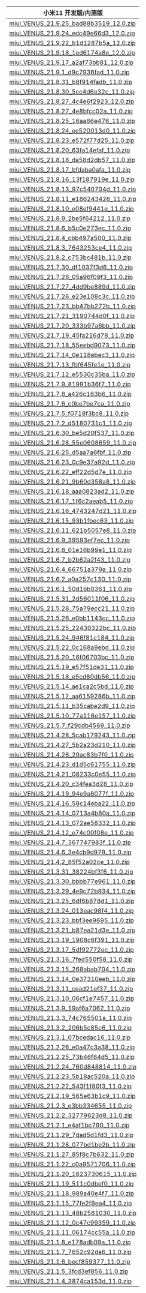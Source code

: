 | 小米11  开发版/内测版    |
| ---- |
| [miui_VENUS_21.9.25_bad88b3519_12.0.zip](https://hugeota.d.miui.com/21.9.25/miui_VENUS_21.9.25_bad88b3519_12.0.zip)    |
| [miui_VENUS_21.9.24_edc49e66d3_12.0.zip](https://hugeota.d.miui.com/21.9.24/miui_VENUS_21.9.24_edc49e66d3_12.0.zip)    |
| [miui_VENUS_21.9.22_b1d1287b5a_12.0.zip](https://hugeota.d.miui.com/21.9.22/miui_VENUS_21.9.22_b1d1287b5a_12.0.zip)    |
| [miui_VENUS_21.9.18_1ed6174a8e_12.0.zip](https://hugeota.d.miui.com/21.9.18/miui_VENUS_21.9.18_1ed6174a8e_12.0.zip)    |
| [miui_VENUS_21.9.17_a2af73bb81_12.0.zip](https://hugeota.d.miui.com/21.9.17/miui_VENUS_21.9.17_a2af73bb81_12.0.zip)    |
| [miui_VENUS_21.9.1_d9c7936fad_11.0.zip](https://hugeota.d.miui.com/21.9.1/miui_VENUS_21.9.1_d9c7936fad_11.0.zip)    |
| [miui_VENUS_21.8.31_b8f914fadb_11.0.zip](https://hugeota.d.miui.com/21.8.31/miui_VENUS_21.8.31_b8f914fadb_11.0.zip)    |
| [miui_VENUS_21.8.30_5cc4d6e32c_11.0.zip](https://hugeota.d.miui.com/21.8.30/miui_VENUS_21.8.30_5cc4d6e32c_11.0.zip)    |
| [miui_VENUS_21.8.27_4c4e6f2923_12.0.zip](https://hugeota.d.miui.com/21.8.27/miui_VENUS_21.8.27_4c4e6f2923_12.0.zip)    |
| [miui_VENUS_21.8.27_4e8bfcc02a_11.0.zip](https://hugeota.d.miui.com/21.8.27/miui_VENUS_21.8.27_4e8bfcc02a_11.0.zip)    |
| [miui_VENUS_21.8.25_16aa66e476_11.0.zip](https://hugeota.d.miui.com/21.8.25/miui_VENUS_21.8.25_16aa66e476_11.0.zip)    |
| [miui_VENUS_21.8.24_ee520013d0_11.0.zip](https://hugeota.d.miui.com/21.8.24/miui_VENUS_21.8.24_ee520013d0_11.0.zip)    |
| [miui_VENUS_21.8.23_e572f77d25_11.0.zip](https://hugeota.d.miui.com/21.8.23/miui_VENUS_21.8.23_e572f77d25_11.0.zip)    |
| [miui_VENUS_21.8.20_63fa14efaf_11.0.zip](https://hugeota.d.miui.com/21.8.20/miui_VENUS_21.8.20_63fa14efaf_11.0.zip)    |
| [miui_VENUS_21.8.18_da58d2db57_11.0.zip](https://hugeota.d.miui.com/21.8.18/miui_VENUS_21.8.18_da58d2db57_11.0.zip)    |
| [miui_VENUS_21.8.17_bfdaba0afa_11.0.zip](https://hugeota.d.miui.com/21.8.17/miui_VENUS_21.8.17_bfdaba0afa_11.0.zip)    |
| [miui_VENUS_21.8.16_13f187919e_11.0.zip](https://hugeota.d.miui.com/21.8.16/miui_VENUS_21.8.16_13f187919e_11.0.zip)    |
| [miui_VENUS_21.8.13_97c540704d_11.0.zip](https://hugeota.d.miui.com/21.8.13/miui_VENUS_21.8.13_97c540704d_11.0.zip)    |
| [miui_VENUS_21.8.11_e186243426_11.0.zip](https://hugeota.d.miui.com/21.8.11/miui_VENUS_21.8.11_e186243426_11.0.zip)    |
| [miui_VENUS_21.8.10_e08ef9441e_11.0.zip](https://hugeota.d.miui.com/21.8.10/miui_VENUS_21.8.10_e08ef9441e_11.0.zip)    |
| [miui_VENUS_21.8.9_2be5f64212_11.0.zip](https://hugeota.d.miui.com/21.8.9/miui_VENUS_21.8.9_2be5f64212_11.0.zip)    |
| [miui_VENUS_21.8.6_b5c0e273ec_11.0.zip](https://hugeota.d.miui.com/21.8.6/miui_VENUS_21.8.6_b5c0e273ec_11.0.zip)    |
| [miui_VENUS_21.8.4_cbb497a500_11.0.zip](https://hugeota.d.miui.com/21.8.4/miui_VENUS_21.8.4_cbb497a500_11.0.zip)    |
| [miui_VENUS_21.8.3_7643253ce4_11.0.zip](https://hugeota.d.miui.com/21.8.3/miui_VENUS_21.8.3_7643253ce4_11.0.zip)    |
| [miui_VENUS_21.8.2_c753bc481b_11.0.zip](https://hugeota.d.miui.com/21.8.2/miui_VENUS_21.8.2_c753bc481b_11.0.zip)    |
| [miui_VENUS_21.7.30_df1037f3d6_11.0.zip](https://hugeota.d.miui.com/21.7.30/miui_VENUS_21.7.30_df1037f3d6_11.0.zip)    |
| [miui_VENUS_21.7.28_05a96f09f3_11.0.zip](https://hugeota.d.miui.com/21.7.28/miui_VENUS_21.7.28_05a96f09f3_11.0.zip)    |
| [miui_VENUS_21.7.27_4dd9be889d_11.0.zip](https://hugeota.d.miui.com/21.7.27/miui_VENUS_21.7.27_4dd9be889d_11.0.zip)    |
| [miui_VENUS_21.7.26_e23e108c3c_11.0.zip](https://hugeota.d.miui.com/21.7.26/miui_VENUS_21.7.26_e23e108c3c_11.0.zip)    |
| [miui_VENUS_21.7.23_bb47bb272b_11.0.zip](https://hugeota.d.miui.com/21.7.23/miui_VENUS_21.7.23_bb47bb272b_11.0.zip)    |
| [miui_VENUS_21.7.21_3190744d0f_11.0.zip](https://hugeota.d.miui.com/21.7.21/miui_VENUS_21.7.21_3190744d0f_11.0.zip)    |
| [miui_VENUS_21.7.20_333b97a6bb_11.0.zip](https://hugeota.d.miui.com/21.7.20/miui_VENUS_21.7.20_333b97a6bb_11.0.zip)    |
| [miui_VENUS_21.7.19_45fa216d78_11.0.zip](https://hugeota.d.miui.com/21.7.19/miui_VENUS_21.7.19_45fa216d78_11.0.zip)    |
| [miui_VENUS_21.7.18_55eebd9073_11.0.zip](https://hugeota.d.miui.com/21.7.18/miui_VENUS_21.7.18_55eebd9073_11.0.zip)    |
| [miui_VENUS_21.7.14_0e118ebec3_11.0.zip](https://hugeota.d.miui.com/21.7.14/miui_VENUS_21.7.14_0e118ebec3_11.0.zip)    |
| [miui_VENUS_21.7.13_fbf645fe1e_11.0.zip](https://hugeota.d.miui.com/21.7.13/miui_VENUS_21.7.13_fbf645fe1e_11.0.zip)    |
| [miui_VENUS_21.7.12_e5530c35ba_11.0.zip](https://hugeota.d.miui.com/21.7.12/miui_VENUS_21.7.12_e5530c35ba_11.0.zip)    |
| [miui_VENUS_21.7.9_81991b36f7_11.0.zip](https://hugeota.d.miui.com/21.7.9/miui_VENUS_21.7.9_81991b36f7_11.0.zip)    |
| [miui_VENUS_21.7.8_a426c163b6_11.0.zip](https://hugeota.d.miui.com/21.7.8/miui_VENUS_21.7.8_a426c163b6_11.0.zip)    |
| [miui_VENUS_21.7.6_c0be7be7ca_11.0.zip](https://hugeota.d.miui.com/21.7.6/miui_VENUS_21.7.6_c0be7be7ca_11.0.zip)    |
| [miui_VENUS_21.7.5_f0718f3bc8_11.0.zip](https://hugeota.d.miui.com/21.7.5/miui_VENUS_21.7.5_f0718f3bc8_11.0.zip)    |
| [miui_VENUS_21.7.2_d5180731c1_11.0.zip](https://hugeota.d.miui.com/21.7.2/miui_VENUS_21.7.2_d5180731c1_11.0.zip)    |
| [miui_VENUS_21.6.30_be5d20f537_11.0.zip](https://hugeota.d.miui.com/21.6.30/miui_VENUS_21.6.30_be5d20f537_11.0.zip)    |
| [miui_VENUS_21.6.28_55e0608659_11.0.zip](https://hugeota.d.miui.com/21.6.28/miui_VENUS_21.6.28_55e0608659_11.0.zip)    |
| [miui_VENUS_21.6.25_d5aa7a6fbf_11.0.zip](https://hugeota.d.miui.com/21.6.25/miui_VENUS_21.6.25_d5aa7a6fbf_11.0.zip)    |
| [miui_VENUS_21.6.23_0c9e37a92d_11.0.zip](https://hugeota.d.miui.com/21.6.23/miui_VENUS_21.6.23_0c9e37a92d_11.0.zip)    |
| [miui_VENUS_21.6.22_eff22d5d7e_11.0.zip](https://hugeota.d.miui.com/21.6.22/miui_VENUS_21.6.22_eff22d5d7e_11.0.zip)    |
| [miui_VENUS_21.6.21_9b60d358a8_11.0.zip](https://hugeota.d.miui.com/21.6.21/miui_VENUS_21.6.21_9b60d358a8_11.0.zip)    |
| [miui_VENUS_21.6.18_aaa0823ad2_11.0.zip](https://hugeota.d.miui.com/21.6.18/miui_VENUS_21.6.18_aaa0823ad2_11.0.zip)    |
| [miui_VENUS_21.6.17_1f6c2aeab5_11.0.zip](https://hugeota.d.miui.com/21.6.17/miui_VENUS_21.6.17_1f6c2aeab5_11.0.zip)    |
| [miui_VENUS_21.6.16_4743247d21_11.0.zip](https://hugeota.d.miui.com/21.6.16/miui_VENUS_21.6.16_4743247d21_11.0.zip)    |
| [miui_VENUS_21.6.15_93b1fbec63_11.0.zip](https://hugeota.d.miui.com/21.6.15/miui_VENUS_21.6.15_93b1fbec63_11.0.zip)    |
| [miui_VENUS_21.6.11_621b5057e8_11.0.zip](https://hugeota.d.miui.com/21.6.11/miui_VENUS_21.6.11_621b5057e8_11.0.zip)    |
| [miui_VENUS_21.6.9_39593ef7ec_11.0.zip](https://hugeota.d.miui.com/21.6.9/miui_VENUS_21.6.9_39593ef7ec_11.0.zip)    |
| [miui_VENUS_21.6.8_01e16b99e1_11.0.zip](https://hugeota.d.miui.com/21.6.8/miui_VENUS_21.6.8_01e16b99e1_11.0.zip)    |
| [miui_VENUS_21.6.7_b2b62a2f43_11.0.zip](https://hugeota.d.miui.com/21.6.7/miui_VENUS_21.6.7_b2b62a2f43_11.0.zip)    |
| [miui_VENUS_21.6.4_66751a379a_11.0.zip](https://hugeota.d.miui.com/21.6.4/miui_VENUS_21.6.4_66751a379a_11.0.zip)    |
| [miui_VENUS_21.6.2_a0a257c130_11.0.zip](https://hugeota.d.miui.com/21.6.2/miui_VENUS_21.6.2_a0a257c130_11.0.zip)    |
| [miui_VENUS_21.6.1_50d1bb0361_11.0.zip](https://hugeota.d.miui.com/21.6.1/miui_VENUS_21.6.1_50d1bb0361_11.0.zip)    |
| [miui_VENUS_21.5.31_2d56011f06_11.0.zip](https://hugeota.d.miui.com/21.5.31/miui_VENUS_21.5.31_2d56011f06_11.0.zip)    |
| [miui_VENUS_21.5.28_75a79ecc21_11.0.zip](https://hugeota.d.miui.com/21.5.28/miui_VENUS_21.5.28_75a79ecc21_11.0.zip)    |
| [miui_VENUS_21.5.26_e0bb1143cc_11.0.zip](https://hugeota.d.miui.com/21.5.26/miui_VENUS_21.5.26_e0bb1143cc_11.0.zip)    |
| [miui_VENUS_21.5.25_22430322bc_11.0.zip](https://hugeota.d.miui.com/21.5.25/miui_VENUS_21.5.25_22430322bc_11.0.zip)    |
| [miui_VENUS_21.5.24_946f81c184_11.0.zip](https://hugeota.d.miui.com/21.5.24/miui_VENUS_21.5.24_946f81c184_11.0.zip)    |
| [miui_VENUS_21.5.22_0c168a9ebd_11.0.zip](https://hugeota.d.miui.com/21.5.22/miui_VENUS_21.5.22_0c168a9ebd_11.0.zip)    |
| [miui_VENUS_21.5.20_16f06703bc_11.0.zip](https://hugeota.d.miui.com/21.5.20/miui_VENUS_21.5.20_16f06703bc_11.0.zip)    |
| [miui_VENUS_21.5.19_e57f51de31_11.0.zip](https://hugeota.d.miui.com/21.5.19/miui_VENUS_21.5.19_e57f51de31_11.0.zip)    |
| [miui_VENUS_21.5.18_e5cd80db56_11.0.zip](https://hugeota.d.miui.com/21.5.18/miui_VENUS_21.5.18_e5cd80db56_11.0.zip)    |
| [miui_VENUS_21.5.14_ae1ca2c5bd_11.0.zip](https://hugeota.d.miui.com/21.5.14/miui_VENUS_21.5.14_ae1ca2c5bd_11.0.zip)    |
| [miui_VENUS_21.5.12_aa6159286b_11.0.zip](https://hugeota.d.miui.com/21.5.12/miui_VENUS_21.5.12_aa6159286b_11.0.zip)    |
| [miui_VENUS_21.5.11_b35cabe2d9_11.0.zip](https://hugeota.d.miui.com/21.5.11/miui_VENUS_21.5.11_b35cabe2d9_11.0.zip)    |
| [miui_VENUS_21.5.10_77a116e157_11.0.zip](https://hugeota.d.miui.com/21.5.10/miui_VENUS_21.5.10_77a116e157_11.0.zip)    |
| [miui_VENUS_21.5.7_f29cdb4569_11.0.zip](https://hugeota.d.miui.com/21.5.7/miui_VENUS_21.5.7_f29cdb4569_11.0.zip)    |
| [miui_VENUS_21.4.28_5cab179243_11.0.zip](https://hugeota.d.miui.com/21.4.28/miui_VENUS_21.4.28_5cab179243_11.0.zip)    |
| [miui_VENUS_21.4.27_5b2a23d210_11.0.zip](https://hugeota.d.miui.com/21.4.27/miui_VENUS_21.4.27_5b2a23d210_11.0.zip)    |
| [miui_VENUS_21.4.26_29ac83b7f0_11.0.zip](https://hugeota.d.miui.com/21.4.26/miui_VENUS_21.4.26_29ac83b7f0_11.0.zip)    |
| [miui_VENUS_21.4.23_d1d5c61755_11.0.zip](https://hugeota.d.miui.com/21.4.23/miui_VENUS_21.4.23_d1d5c61755_11.0.zip)    |
| [miui_VENUS_21.4.21_08233c0e55_11.0.zip](https://hugeota.d.miui.com/21.4.21/miui_VENUS_21.4.21_08233c0e55_11.0.zip)    |
| [miui_VENUS_21.4.20_c34fea3d28_11.0.zip](https://hugeota.d.miui.com/21.4.20/miui_VENUS_21.4.20_c34fea3d28_11.0.zip)    |
| [miui_VENUS_21.4.19_94e9a8077f_11.0.zip](https://hugeota.d.miui.com/21.4.19/miui_VENUS_21.4.19_94e9a8077f_11.0.zip)    |
| [miui_VENUS_21.4.16_58c14eba22_11.0.zip](https://hugeota.d.miui.com/21.4.16/miui_VENUS_21.4.16_58c14eba22_11.0.zip)    |
| [miui_VENUS_21.4.14_0713a4b80a_11.0.zip](https://hugeota.d.miui.com/21.4.14/miui_VENUS_21.4.14_0713a4b80a_11.0.zip)    |
| [miui_VENUS_21.4.13_072ae58332_11.0.zip](https://hugeota.d.miui.com/21.4.13/miui_VENUS_21.4.13_072ae58332_11.0.zip)    |
| [miui_VENUS_21.4.12_e74c00f08e_11.0.zip](https://hugeota.d.miui.com/21.4.12/miui_VENUS_21.4.12_e74c00f08e_11.0.zip)    |
| [miui_VENUS_21.4.7_367747983f_11.0.zip](https://hugeota.d.miui.com/21.4.7/miui_VENUS_21.4.7_367747983f_11.0.zip)    |
| [miui_VENUS_21.4.6_3e4cb9d979_11.0.zip](https://hugeota.d.miui.com/21.4.6/miui_VENUS_21.4.6_3e4cb9d979_11.0.zip)    |
| [miui_VENUS_21.4.2_85f52a02ce_11.0.zip](https://hugeota.d.miui.com/21.4.2/miui_VENUS_21.4.2_85f52a02ce_11.0.zip)    |
| [miui_VENUS_21.3.31_38224bf3f6_11.0.zip](https://hugeota.d.miui.com/21.3.31/miui_VENUS_21.3.31_38224bf3f6_11.0.zip)    |
| [miui_VENUS_21.3.30_bbbb77e961_11.0.zip](https://hugeota.d.miui.com/21.3.30/miui_VENUS_21.3.30_bbbb77e961_11.0.zip)    |
| [miui_VENUS_21.3.29_4e9c72b934_11.0.zip](https://hugeota.d.miui.com/21.3.29/miui_VENUS_21.3.29_4e9c72b934_11.0.zip)    |
| [miui_VENUS_21.3.25_6df6b878d1_11.0.zip](https://hugeota.d.miui.com/21.3.25/miui_VENUS_21.3.25_6df6b878d1_11.0.zip)    |
| [miui_VENUS_21.3.24_013eac98f4_11.0.zip](https://hugeota.d.miui.com/21.3.24/miui_VENUS_21.3.24_013eac98f4_11.0.zip)    |
| [miui_VENUS_21.3.23_bbf3ee9695_11.0.zip](https://hugeota.d.miui.com/21.3.23/miui_VENUS_21.3.23_bbf3ee9695_11.0.zip)    |
| [miui_VENUS_21.3.21_b87ea21d3e_11.0.zip](https://hugeota.d.miui.com/21.3.21/miui_VENUS_21.3.21_b87ea21d3e_11.0.zip)    |
| [miui_VENUS_21.3.19_1908c6f391_11.0.zip](https://hugeota.d.miui.com/21.3.19/miui_VENUS_21.3.19_1908c6f391_11.0.zip)    |
| [miui_VENUS_21.3.17_5df92772ec_11.0.zip](https://hugeota.d.miui.com/21.3.17/miui_VENUS_21.3.17_5df92772ec_11.0.zip)    |
| [miui_VENUS_21.3.16_7fed550f58_11.0.zip](https://hugeota.d.miui.com/21.3.16/miui_VENUS_21.3.16_7fed550f58_11.0.zip)    |
| [miui_VENUS_21.3.15_268abab704_11.0.zip](https://hugeota.d.miui.com/21.3.15/miui_VENUS_21.3.15_268abab704_11.0.zip)    |
| [miui_VENUS_21.3.14_0e37310eeb_11.0.zip](https://hugeota.d.miui.com/21.3.14/miui_VENUS_21.3.14_0e37310eeb_11.0.zip)    |
| [miui_VENUS_21.3.11_cead21ef37_11.0.zip](https://hugeota.d.miui.com/21.3.11/miui_VENUS_21.3.11_cead21ef37_11.0.zip)    |
| [miui_VENUS_21.3.10_06cf1e7457_11.0.zip](https://hugeota.d.miui.com/21.3.10/miui_VENUS_21.3.10_06cf1e7457_11.0.zip)    |
| [miui_VENUS_21.3.9_19af6a7062_11.0.zip](https://hugeota.d.miui.com/21.3.9/miui_VENUS_21.3.9_19af6a7062_11.0.zip)    |
| [miui_VENUS_21.3.3_74c765501a_11.0.zip](https://hugeota.d.miui.com/21.3.3/miui_VENUS_21.3.3_74c765501a_11.0.zip)    |
| [miui_VENUS_21.3.2_206b5c85c6_11.0.zip](https://hugeota.d.miui.com/21.3.2/miui_VENUS_21.3.2_206b5c85c6_11.0.zip)    |
| [miui_VENUS_21.3.1_07bcedac16_11.0.zip](https://hugeota.d.miui.com/21.3.1/miui_VENUS_21.3.1_07bcedac16_11.0.zip)    |
| [miui_VENUS_21.2.26_e0a47c3a38_11.0.zip](https://hugeota.d.miui.com/21.2.26/miui_VENUS_21.2.26_e0a47c3a38_11.0.zip)    |
| [miui_VENUS_21.2.25_73b46f84d5_11.0.zip](https://hugeota.d.miui.com/21.2.25/miui_VENUS_21.2.25_73b46f84d5_11.0.zip)    |
| [miui_VENUS_21.2.24_760d848814_11.0.zip](https://hugeota.d.miui.com/21.2.24/miui_VENUS_21.2.24_760d848814_11.0.zip)    |
| [miui_VENUS_21.2.23_5b18ac520a_11.0.zip](https://hugeota.d.miui.com/21.2.23/miui_VENUS_21.2.23_5b18ac520a_11.0.zip)    |
| [miui_VENUS_21.2.22_543f1f80f3_11.0.zip](https://hugeota.d.miui.com/21.2.22/miui_VENUS_21.2.22_543f1f80f3_11.0.zip)    |
| [miui_VENUS_21.2.19_565e63b1c9_11.0.zip](https://hugeota.d.miui.com/21.2.19/miui_VENUS_21.2.19_565e63b1c9_11.0.zip)    |
| [miui_VENUS_21.2.3_e3bb334655_11.0.zip](https://hugeota.d.miui.com/21.2.3/miui_VENUS_21.2.3_e3bb334655_11.0.zip)    |
| [miui_VENUS_21.2.2_32779623d8_11.0.zip](https://hugeota.d.miui.com/21.2.2/miui_VENUS_21.2.2_32779623d8_11.0.zip)    |
| [miui_VENUS_21.2.1_e4af1bc790_11.0.zip](https://hugeota.d.miui.com/21.2.1/miui_VENUS_21.2.1_e4af1bc790_11.0.zip)    |
| [miui_VENUS_21.1.29_7dad5d1fd3_11.0.zip](https://hugeota.d.miui.com/21.1.29/miui_VENUS_21.1.29_7dad5d1fd3_11.0.zip)    |
| [miui_VENUS_21.1.28_077bd1be2b_11.0.zip](https://hugeota.d.miui.com/21.1.28/miui_VENUS_21.1.28_077bd1be2b_11.0.zip)    |
| [miui_VENUS_21.1.27_85f8c7b632_11.0.zip](https://hugeota.d.miui.com/21.1.27/miui_VENUS_21.1.27_85f8c7b632_11.0.zip)    |
| [miui_VENUS_21.1.22_c0a9571706_11.0.zip](https://hugeota.d.miui.com/21.1.22/miui_VENUS_21.1.22_c0a9571706_11.0.zip)    |
| [miui_VENUS_21.1.20_1623730615_11.0.zip](https://hugeota.d.miui.com/21.1.20/miui_VENUS_21.1.20_1623730615_11.0.zip)    |
| [miui_VENUS_21.1.19_511c0dbef0_11.0.zip](https://hugeota.d.miui.com/21.1.19/miui_VENUS_21.1.19_511c0dbef0_11.0.zip)    |
| [miui_VENUS_21.1.18_989a40e4f7_11.0.zip](https://hugeota.d.miui.com/21.1.18/miui_VENUS_21.1.18_989a40e4f7_11.0.zip)    |
| [miui_VENUS_21.1.15_77fe2f9ea4_11.0.zip](https://hugeota.d.miui.com/21.1.15/miui_VENUS_21.1.15_77fe2f9ea4_11.0.zip)    |
| [miui_VENUS_21.1.13_48b2581030_11.0.zip](https://hugeota.d.miui.com/21.1.13/miui_VENUS_21.1.13_48b2581030_11.0.zip)    |
| [miui_VENUS_21.1.12_0c47c99359_11.0.zip](https://hugeota.d.miui.com/21.1.12/miui_VENUS_21.1.12_0c47c99359_11.0.zip)    |
| [miui_VENUS_21.1.11_06174cc55a_11.0.zip](https://hugeota.d.miui.com/21.1.11/miui_VENUS_21.1.11_06174cc55a_11.0.zip)    |
| [miui_VENUS_21.1.8_e178adb09a_11.0.zip](https://hugeota.d.miui.com/21.1.8/miui_VENUS_21.1.8_e178adb09a_11.0.zip)    |
| [miui_VENUS_21.1.7_7652c92da6_11.0.zip](https://hugeota.d.miui.com/21.1.7/miui_VENUS_21.1.7_7652c92da6_11.0.zip)    |
| [miui_VENUS_21.1.6_becf859377_11.0.zip](https://hugeota.d.miui.com/21.1.6/miui_VENUS_21.1.6_becf859377_11.0.zip)    |
| [miui_VENUS_21.1.5_3fcd3ef856_11.0.zip](https://hugeota.d.miui.com/21.1.5/miui_VENUS_21.1.5_3fcd3ef856_11.0.zip)    |
| [miui_VENUS_21.1.4_3874ca153d_11.0.zip](https://hugeota.d.miui.com/21.1.4/miui_VENUS_21.1.4_3874ca153d_11.0.zip)    |
